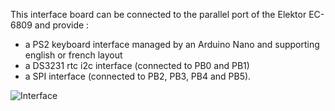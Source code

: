 This interface board can be connected to the parallel port of the Elektor EC-6809 and provide :
- a PS2 keyboard interface managed by an Arduino Nano and supporting english or french layout
- a DS3231 rtc i2c interface (connected to PB0 and PB1)
- a SPI interface (connected to PB2, PB3, PB4 and PB5).

![Interface](https://github.com/Wawavoun/ELEKTOR_EC-6809/assets/94134401/703ab4df-3d6d-4109-94e1-23eab823f316)
